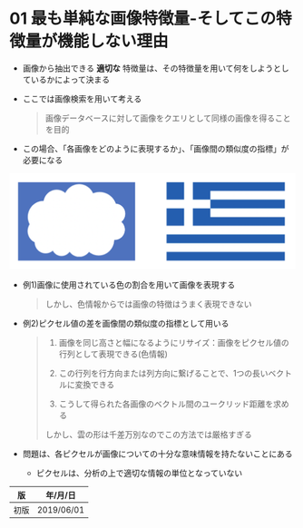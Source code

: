 01 最も単純な画像特徴量-そしてこの特徴量が機能しない理由
===============================================

* 画像から抽出できる **適切な** 特徴量は、その特徴量を用いて何をしようとしているかによって決まる

* ここでは画像検索を用いて考える

  > 画像データベースに対して画像をクエリとして同様の画像を得ることを目的

* この場合、「各画像をどのように表現するか」、「画像間の類似度の指標」が必要になる

![同様の色情報の図](./images/同様の色情報の図.png)

* 例1)画像に使用されている色の割合を用いて画像を表現する
  >
  > しかし、色情報からでは画像の特徴はうまく表現できない

* 例2)ピクセル値の差を画像間の類似度の指標として用いる
  >
  > 1. 画像を同じ高さと幅になるようにリサイズ：画像をピクセル値の行列として表現できる(色情報)
  >
  > 1. この行列を行方向または列方向に繋げることで、1つの長いベクトルに変換できる
  >
  > 1. こうして得られた各画像のベクトル間のユークリッド距離を求める
  >
  > しかし、雲の形は千差万別なのでこの方法では厳格すぎる

* 問題は、各ピクセルが画像についての十分な意味情報を持たないことにある

  * ピクセルは、分析の上で適切な情報の単位となっていない


| 版   | 年/月/日   |
| ---- | ---------- |
| 初版 | 2019/06/01 |
